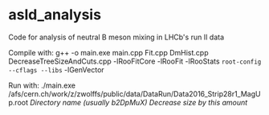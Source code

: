 # asld_analysis
Code for analysis of neutral B meson mixing in LHCb's run II data

Compile with: g++ -o main.exe main.cpp Fit.cpp DmHist.cpp DecreaseTreeSizeAndCuts.cpp -lRooFitCore -lRooFit -lRooStats `root-config --cflags --libs` -lGenVector

Run with: ./main.exe /afs/cern.ch/work/z/zwolffs/public/data/DataRun/Data2016_Strip28r1_MagUp.root *Directory name (usually b2DpMuX)* *Decrease size by this amount*
